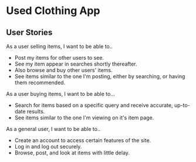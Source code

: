 # Used Clothing App

## User Stories

As a user selling items, I want to be able to..
- Post my items for other users to see.
- See my item appear in searches shortly thereafter.
- Also browse and buy other users' items.
- See items similar to the one I'm posting, either by searching, or having them recommended.

As a user buying items, I want to be able to...
- Search for items based on a specific query and receive accurate, up-to-date results.
- See items similar to the one I'm viewing on it's item page.

As a general user, I want to be able to..
- Create an account to access certain features of the site.
- Log in and log out securely.
- Browse, post, and look at items with little delay.

